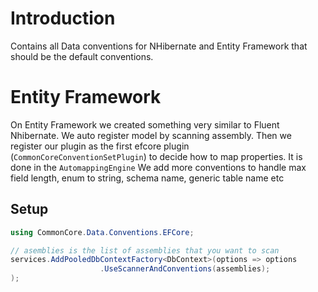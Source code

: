 # Introduction 
Contains all Data conventions for NHibernate and Entity Framework that should be the default conventions.

# Entity Framework

On Entity Framework we created something very similar to Fluent Nhibernate.
We auto register model by scanning assembly.
Then we register our plugin as the first efcore plugin (`CommonCoreConventionSetPlugin`) to decide how to map properties.
It is done in the `AutomappingEngine`
We add more conventions to handle max field length, enum to string, schema name, generic table name etc

## Setup

```csharp
using CommonCore.Data.Conventions.EFCore;

// asemblies is the list of assemblies that you want to scan
services.AddPooledDbContextFactory<DbContext>(options => options
                    .UseScannerAndConventions(assemblies);
);
```